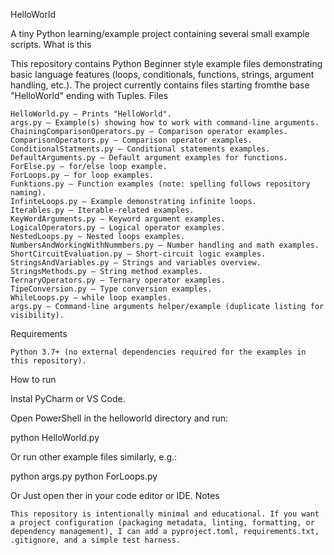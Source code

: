 HelloWorld

A tiny Python learning/example project containing several small example scripts.
What is this

This repository contains Python Beginner style example files demonstrating basic language features (loops, conditionals, functions, strings, argument handling, etc.). The project currently contains files starting fromthe base "HelloWorld" ending with Tuples.
Files

    HelloWorld.py — Prints "HelloWorld".
    args.py — Example(s) showing how to work with command-line arguments.
    ChainingComparisonOperators.py — Comparison operator examples.
    ComparisonOperators.py — Comparison operator examples.
    ConditionalStatments.py — Conditional statements examples.
    DefaultArguments.py — Default argument examples for functions.
    ForElse.py — for/else loop example.
    ForLoops.py — for loop examples.
    Funktions.py — Function examples (note: spelling follows repository naming).
    InfinteLoops.py — Example demonstrating infinite loops.
    Iterables.py — Iterable-related examples.
    KeyWordArguments.py — Keyword argument examples.
    LogicalOperators.py — Logical operator examples.
    NestedLoops.py — Nested loops examples.
    NumbersAndWorkingWithNummbers.py — Number handling and math examples.
    ShortCircuitEvaluation.py — Short-circuit logic examples.
    StringsAndVariables.py — Strings and variables overview.
    StringsMethods.py — String method examples.
    TernaryOperators.py — Ternary operator examples.
    TipeConversion.py — Type conversion examples.
    WhileLoops.py — while loop examples.
    args.py — Command-line arguments helper/example (duplicate listing for visibility).

Requirements

    Python 3.7+ (no external dependencies required for the examples in this repository).

How to run

Instal PyCharm or VS Code.

Open PowerShell in the helloworld directory and run:

python HelloWorld.py

Or run other example files similarly, e.g.:

python args.py
python ForLoops.py

Or Just open ther in your code editor or IDE.
Notes

    This repository is intentionally minimal and educational. If you want a project configuration (packaging metadata, linting, formatting, or dependency management), I can add a pyproject.toml, requirements.txt, .gitignore, and a simple test harness.
